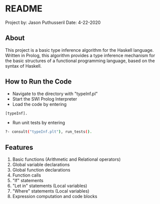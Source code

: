 # README

Project by: Jason Puthusseril
Date: 4-22-2020

## About

This project is a basic type inference algorithm for the Haskell language. Written in Prolog, 
this algorithm provides a type inference mechanism for the basic structures of a functional
programming language, based on the syntax of Haskell.




## How to Run the Code

* Navigate to the directory with "typeInf.pl" 
* Start the SWI Prolog Interpreter
* Load the code by entering
```bash
[typeInf].
```
* Run unit tests by entering
```bash
?- consult("typeInf.plt"), run_tests().
```



## Features

1. Basic functions (Arithmetic and Relational operators)
2. Global variable declarations
3. Global function declarations
4. Function calls
5. "If" statements
6. "Let in" statements (Local variables)
7. "Where" statements (Local variables)
8. Expression computation and code blocks



